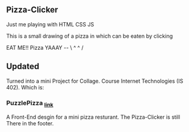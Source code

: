 ## Pizza-Clicker

Just me playing with HTML CSS JS 


This is a small drawing of a pizza in which can be eaten by clicking 

EAT ME!! Pizza  YAAAY  --  \ ^ ^ / 

## Updated

Turned into a mini Project for Collage. Course Internet Technologies (IS 402). Which is:

### PuzzlePizza <sub>[link](https://github.com/nourgaser/Pizza-Clicker) </sub>

A Front-End desgin for a mini pizza resturant.
The Pizza-Clicker is still There in the footer.
